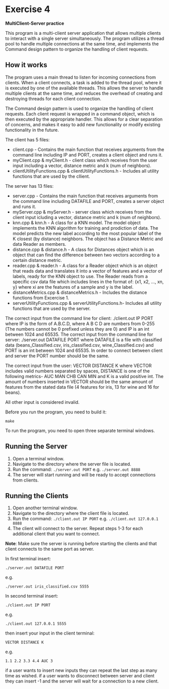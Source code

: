 # Exercise 4
__MultiClient-Server practice__

This program is a multi-client server application that allows multiple clients to interact with a single server simultaneously. The program utilizes a thread pool to handle multiple connections at the same time, and implements the Command design pattern to organize the handling of client requests.

## How it works

The program uses a main thread to listen for incoming connections from clients. When a client connects, a task is added to the thread pool, where it is executed by one of the available threads. This allows the server to handle multiple clients at the same time, and reduces the overhead of creating and destroying threads for each client connection.

The Command design pattern is used to organize the handling of client requests. Each client request is wrapped in a command object, which is then executed by the appropriate handler. This allows for a clear separation of concerns, and makes it easy to add new functionality or modify existing functionality in the future.

The client has 5 files:
* client.cpp - Contains the main function that receives arguments from the command line including IP and PORT, creates a client object and runs it. 
* myClient.cpp & myClient.h - client class which receives from the user input including a vector, distance metric and k (num of neighbors).
* clientUtilityFunctions.cpp & clientUtilityFunctions.h - Includes all utility functions that are used by the cllient.

The server has 13 files:
* server.cpp - Contains the main function that receives arguments from the command line including DATAFILE and PORT, creates a server object and runs it. 
* myServer.cpp & myServer.h - server class which receives from the client input icluding a vector, distance metric and k (num of neighbors).
* knn.cpp & knn.h - A class for a KNN model. The model object implements the KNN algorithm for training and prodiction of data. The model predicts the new label according to the most popular label of the K closest (by distance) neighbors. The object has a Distance Metric and data Reader as members.
* distance.cpp & distance.h - A class for Distances object which is an object that can find the difference between two vectors according to a certain distance metric. 
* reader.cpp & reader.h - A class for a Reader object which is an object that reads data and translates it into a vector of features and a vector of labels, ready for the KNN object to use. The Reader reads from a specific csv data file which includes lines in the format of: {x1, x2, ..., xn, y} where xi are the features of a sample and y is the label.
* distanceMetrics.cpp & distanceMetrics.h - Includes the distance functions from Excercise 1. 
* serverUtilityFunctions.cpp & serverUtilityFunctions.h- Includes all utility functions that are used by the server.

The correct input from the command line for client: ./client.out IP PORT where IP is the form of A.B.C.D, where A B C D are numbers from 0-255 (The numbers cannot be 0 prefixed unless they are 0) and IP is an int between 1024 and 65535.
The correct input from the command line for server: ./server.out DATAFILE PORT where DATAFILE is a file with classified data (beans_Classified.csv, iris_classified.csv, wine_Classified.csv) and PORT is an int between 1024 and 65535.
In order to connect between client and server the PORT number should be the same.

The correct input from the user: VECTOR DISTANCE K where VECTOR includes valid numbers separated by spaces, DISTANCE is one of the following metrics- AUC MAN CHB CAN MIN and K is a valid positive int. The amount of numbers inserted in VECTOR should be the same amount of features from the stated data file (4 features for iris, 13 for wine and 16 for beans). 

All other input is considered invalid.

Before you run the program, you need to build it: 
```
make
```

To run the program, you need to open three separate terminal windows.

## Running the Server
1. Open a terminal window.
2. Navigate to the directory where the server file is located.
3. Run the command: `./server.out PORT` e.g. `./server.out 8888`
4. The server will start running and will be ready to accept connections from clients.

## Running the Clients
1. Open another terminal window.
2. Navigate to the directory where the client file is located.
3. Run the command: `./client.out IP PORT` e.g. `./client.out 127.0.0.1 8888`
4. The client will connect to the server. Repeat steps 1-3 for each additional client that you want to connect.

**Note**: Make sure the server is running before starting the clients and that client connects to the same port as server.

In first terminal insert:
```
./server.out DATAFILE PORT
```
e.g.
```
./server.out iris_classified.csv 5555
```
In second terminal insert:
```
./client.out IP PORT
```
e.g.
```
./client.out 127.0.0.1 5555
```
then insert your input in the client terminal:
```
VECTOR DISTANCE K
```
e.g.
```
1.1 2.2 3.3 4.4 AUC 3
```
if a user wants to insert new inputs they can repeat the last step as many time as wished.
if a user wants to disconnect between server and client they can insert -1 and the server will wait for a connection to a new client.



